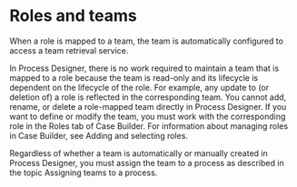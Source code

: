 # Roles and teams

When a role is mapped to a team, the team is automatically configured to access a team retrieval
service.

In Process Designer, there is no work required to
maintain a team that is mapped to a role because the team is read-only and its lifecycle is
dependent on the lifecycle of the role. For example, any update to (or deletion of) a role is
reflected in the corresponding team. You cannot add, rename, or delete a role-mapped team directly
in Process Designer. If you want to define or modify the
team, you must work with the corresponding role in the Roles tab of Case Builder. For information about managing roles in Case Builder, see Adding and selecting roles.

Regardless of whether a team is automatically or manually created in Process Designer, you must assign the team to a process as
described in the topic Assigning teams to a process.